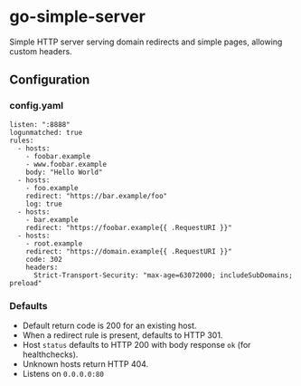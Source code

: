 go-simple-server
================
Simple HTTP server serving domain redirects and simple pages, allowing custom headers.   

Configuration
-------------
### config.yaml
```
listen: ":8888"
logunmatched: true
rules:
  - hosts:
    - foobar.example
    - www.foobar.example
    body: "Hello World"
  - hosts:
    - foo.example
    redirect: "https://bar.example/foo"
    log: true
  - hosts:
    - bar.example
    redirect: "https://foobar.example{{ .RequestURI }}"
  - hosts:
    - root.example
    redirect: "https://domain.example{{ .RequestURI }}"
    code: 302
    headers:
      Strict-Transport-Security: "max-age=63072000; includeSubDomains; preload"
```

### Defaults
- Default return code is 200 for an existing host.
- When a redirect rule is present, defaults to HTTP 301.
- Host `status` defaults to HTTP 200 with body response `ok` (for healthchecks).
- Unknown hosts return HTTP 404.
- Listens on `0.0.0.0:80`
